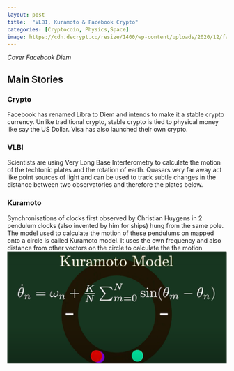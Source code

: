 ```yaml
---
layout: post
title:  "VLBI, Kuramoto & Facebook Crypto"
categories: [Cryptocoin, Physics,Space]
image: https://cdn.decrypt.co/resize/1400/wp-content/uploads/2020/12/facebook-diem-gID_1.jpg
---
```


*Cover Facebook Diem*

## Main Stories

### Crypto
Facebook has renamed Libra to Diem and intends to make it a stable crypto currency. Unlike traditional crypto, stable crypto is tied to physical money like say the US Dollar. Visa has also launched their own crypto.

### VLBI
Scientists are using Very Long Base Interferometry to calculate the motion of the techtonic plates and the rotation of earth. Quasars very far away act like point sources of light and can be used to track subtle changes in the distance between two observatories and therefore the plates below.

### Kuramoto
Synchronisations of clocks first observed by Christian Huygens in 2 pendulum clocks (also invented by him for ships) hung from the same pole. The model used to calculate the motion of these pendulums on mapped onto a circle is called Kuramoto model. It uses the own frequency and also distance from other vectors on the circle to calculate the the motion
![Kuramoto](/assets/images/posts/2021/Mar/P2/TIL01601.png)